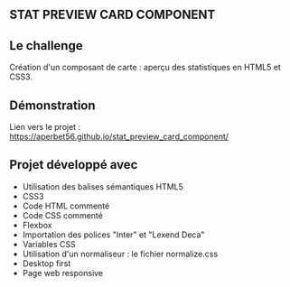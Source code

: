 ## STAT PREVIEW CARD COMPONENT

## Le challenge

Création d'un composant de carte : aperçu des statistiques en HTML5 et CSS3.

## Démonstration

Lien vers le projet : https://aperbet56.github.io/stat_preview_card_component/

## Projet développé avec

- Utilisation des balises sémantiques HTML5
- CSS3
- Code HTML commenté
- Code CSS commenté
- Flexbox
- Importation des polices "Inter" et "Lexend Deca"
- Variables CSS
- Utilisation d'un normaliseur : le fichier normalize.css
- Desktop first
- Page web responsive
